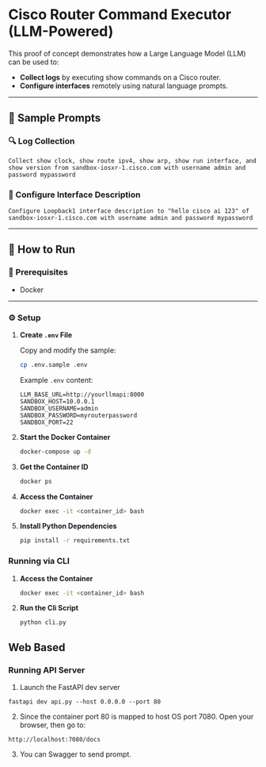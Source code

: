 # Cisco Router Command Executor (LLM-Powered)

This proof of concept demonstrates how a Large Language Model (LLM) can be used to:

- **Collect logs** by executing show commands on a Cisco router.
- **Configure interfaces** remotely using natural language prompts.

---

## 🧪 Sample Prompts

### 🔍 Log Collection
```
Collect show clock, show route ipv4, show arp, show run interface, and show version from sandbox-iosxr-1.cisco.com with username admin and password mypassword
```

### 🔧 Configure Interface Description
```
Configure Loopback1 interface description to "hello cisco ai 123" of sandbox-iosxr-1.cisco.com with username admin and password mypassword
```

---

## 🚀 How to Run

### 🔧 Prerequisites
- Docker

---

### ⚙️ Setup

1. **Create `.env` File**

   Copy and modify the sample:
   ```sh
   cp .env.sample .env
   ```

   Example `.env` content:
   ```env
   LLM_BASE_URL=http://yourllmapi:8000
   SANDBOX_HOST=10.0.0.1
   SANDBOX_USERNAME=admin
   SANDBOX_PASSWORD=myrouterpassword
   SANDBOX_PORT=22
   ```

2. **Start the Docker Container**
   ```sh
   docker-compose up -d
   ```

3. **Get the Container ID**
   ```sh
   docker ps
   ```

4. **Access the Container**
   ```sh
   docker exec -it <container_id> bash
   ```

5. **Install Python Dependencies**
   ```sh
   pip install -r requirements.txt
   ```

### Running via CLI

1. **Access the Container**
   ```sh
   docker exec -it <container_id> bash
   ```
2. **Run the Cli Script**
   ```sh
   python cli.py
   ```


## Web Based

### Running API Server

1. Launch the FastAPI dev server
```
fastapi dev api.py --host 0.0.0.0 --port 80
```
2. Since the container port 80 is mapped to host OS port 7080. Open your browser, then go to:
```
http://localhost:7080/docs
```
3. You can Swagger to send prompt.
